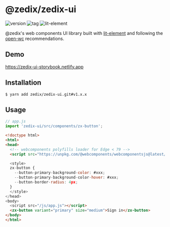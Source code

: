 # @zedix/zedix-ui

![version](https://img.shields.io/github/package-json/v/zedix/zedix-ui.svg?maxAge=60)
![tag](https://img.shields.io/github/tag/zedix/zedix-ui.svg?maxAge=60)
![lit-element](https://img.shields.io/badge/lib-lit--element-blue.svg?maxAge=60)

@zedix's web components UI library built with [lit-element](https://github.com/Polymer/lit-element) and following the [open-wc](https://github.com/open-wc/open-wc) recommendations.

## Demo

https://zedix-ui-storybook.netlify.app

## Installation

```
$ yarn add zedix/zedix-ui.git#v1.x.x
```

## Usage

```js
// app.js
import 'zedix-ui/src/components/zx-button';
```

```html
<!doctype html>
<html>
<head>
  <!-- webcomponents polyfills loader for Edge < 79 -->
  <script src="https://unpkg.com/@webcomponents/webcomponentsjs@latest/webcomponents-loader.js">script>

  <style>
  zx-button {
    --button-primary-background-color: #xxx;
    --button-primary-background-color-hover: #xxx;
    --button-border-radius: 4px;
  }
  </style>
</head>
<body>
  <script src="/js/app.js"></script>
  <zx-button variant="primary" size="medium">Sign in</zx-button>
</body>
</html>
```

